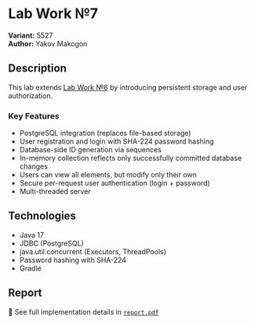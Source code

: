 # Lab Work №7

**Variant:** 5527  
**Author:** Yakov Makogon 

## Description

This lab extends [Lab Work №6](https://github.com/Not-N0w/collection-manager-lab6) by introducing persistent storage and user authorization.

### Key Features

- PostgreSQL integration (replaces file-based storage)
- User registration and login with SHA-224 password hashing
- Database-side ID generation via sequences
- In-memory collection reflects only successfully committed database changes
- Users can view all elements, but modify only their own
- Secure per-request user authentication (login + password)
- Multi-threaded server

## Technologies

- Java 17
- JDBC (PostgreSQL)
- java.util.concurrent (Executors, ThreadPools)
- Password hashing with SHA-224
- Gradle

## Report

📄 See full implementation details in [`report.pdf`](./лаб7.pdf)
